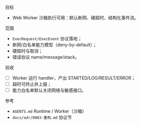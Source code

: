 目标
- Web Worker 沙箱执行可用：默认断网、硬超时、结构化事件流。

范围
- `ExecRequest/ExecEvent` 协议落地；
- 断网/白名单能力模型（deny-by-default）；
- 硬超时与取消；
- 错误协议 name/message/stack。

验收
- [ ] Worker 运行 handler，产出 STARTED/LOG/RESULT/ERROR；
- [ ] 超时可终止并上报；
- [ ] 能力白名单默认关闭网络与敏感接口。

参考
- `AGENTS.md` Runtime / Worker（沙箱）
- `docs/adr/0003-重构.md` 协议节

